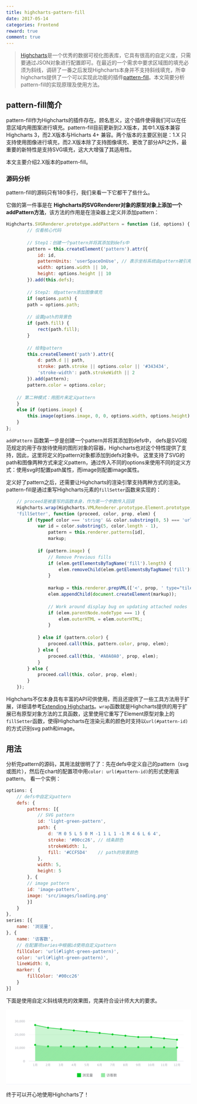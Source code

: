 ```yaml
---
title: highcharts-pattern-fill
date: 2017-05-14
categories: Frontend
reward: true
comment: true
---
```


> [Highcharts](https://www.highcharts.com/)是一个优秀的数据可视化图表库，它具有很高的自定义度，只需要通过JSON对象进行配置即可。在最近的一个需求中要求区域图的填充必须为斜线，调研了一番之后发现Highcharts本身并不支持斜线填充，所幸highcharts提供了一个可以实现此功能的插件[pattern-fill](https://github.com/highcharts/pattern-fill)。本文简要分析pattern-fill的实现原理及使用方法。

<!-- more -->

## pattern-fill简介
pattern-fill作为Highcharts的插件存在。顾名思义，这个插件使得我们可以在任意区域内用图案进行填充。pattern-fill目前更新到2.X版本，其中1.X版本兼容Highcharts 3，而2.X版本与Hicharts 4+ 兼容。两个版本的主要区别是：1.X 只支持使用图像进行填充，而2.X版本除了支持图像填充、更改了部分API之外，最重要的新特性是支持SVG填充，这大大增强了其适用性。

本文主要介绍2.X版本的pattern-fill。

### 源码分析
pattern-fill的源码只有180多行，我们来看一下它都干了些什么。

它做的第一件事是在 **Highcharts的SVGRenderer对象的原型对象上添加一个addPattern方法**，该方法的作用是在渲染器上定义并添加pattern：
```js
Highcharts.SVGRenderer.prototype.addPattern = function (id, options) {
		// 仅看核心代码
		
		// Step1：创建一个pattern并将其添加到defs中
	    pattern = this.createElement('pattern').attr({
			id: id,
			patternUnits: 'userSpaceOnUse', // 表示坐标系统由pattern被引用时所在的坐标系统确定
			width: options.width || 10,
			height: options.height || 10
   		}).add(this.defs);
		
		// Step2: 给pattern添加图像填充
		if (options.path) {
        path = options.path;

        // 设置path的背景色
        if (path.fill) {
            rect(path.fill);
        }

        // 绘制pattern
        this.createElement('path').attr({
			d: path.d || path,
			stroke: path.stroke || options.color || '#343434',
			'stroke-width': path.strokeWidth || 2
        }).add(pattern);
        pattern.color = options.color;

    // 第二种模式：用图片来定义pattern
    }
    else if (options.image) {
        this.image(options.image, 0, 0, options.width, options.height).add(pattern);
	}
};
```
`addPattern` 函数第一步是创建一个pattern并将其添加到defs中， defs是SVG规范规定的用于存放待使用的图形对象的容器，Highcharts也对这个特性提供了支持，因此，这里将定义的pattern对象都添加到defs对象中。
这里支持了SVG的path和图像两种方式来定义pattern，通过传入不同的options来使用不同的定义方式：使用svg时配置path属性，而image则配置image属性。

定义好了pattern之后，还需要让Highcharts的渲染引擎支持两种方式的渲染。pattern-fill是通过重写Highcharts元素的`fillSetter`函数来实现的：
```js
    // proceed是被重写的函数本身，作为第一个参数传入回调
    Highcharts.wrap(Highcharts.VMLRenderer.prototype.Element.prototype,
	'fillSetter', function (proceed, color, prop, elem) {
        if (typeof color === 'string' && color.substring(0, 5) === 'url(#') {
            var id = color.substring(5, color.length - 1),
                pattern = this.renderer.patterns[id],
                markup;

            if (pattern.image) {
                // Remove Previous fills
                if (elem.getElementsByTagName('fill').length) {
                    elem.removeChild(elem.getElementsByTagName('fill')[0]);
                }

                markup = this.renderer.prepVML(['<', prop, ' type="tile" src="', pattern.image, '" />']);
                elem.appendChild(document.createElement(markup));

                // Work around display bug on updating attached nodes
                if (elem.parentNode.nodeType === 1) {
                    elem.outerHTML = elem.outerHTML;
                }

            } else if (pattern.color) {
                proceed.call(this, pattern.color, prop, elem);
            } else {
                proceed.call(this, '#A0A0A0', prop, elem);
            }
        } else {
            proceed.call(this, color, prop, elem);
        }
    });
```
Highcharts不仅本身具有丰富的API可供使用，而且还提供了一些工具方法用于扩展，详细请参考[Extending Highcharts](https://www.highcharts.com/docs/extending-highcharts/extending-highcharts)。`wrap`函数就是Highcharts提供的用于扩展已有原型对象方法的工具函数，这里使用它重写了Element原型对象上的`fillSetter`函数，使得Highcharts在渲染元素的颜色时支持以`url(#pattern-id)`的方式识别svg path和image。

## 用法

分析完pattern的源码，其用法就很明了了：先在defs中定义自己的pattern（svg或图片），然后在chart的配置项中用`color: url(#pattern-id)`的形式使用该pattern。
看一个实例：
```js
options: {
    // defs中自定义pattern
    defs: {
        patterns: [{
			// SVG pattern
            id: 'light-green-pattern',
            path: {
                d: 'M 0 5 L 5 0 M -1 1 L 1 -1 M 4 6 L 6 4',
                stroke: '#00cc26', // 线条颜色
                strokeWidth: 1,
                fill: '#CCF5D4'    // path的背景颜色
            },
            width: 5,
            height: 5
        }, {
		// image pattern
		id: 'image-pattern',
		image: 'src/images/loading.png'
		}]
    }
},
series: [{
    name: '浏览量',
}, {
    name: '访客数',
    // 在配置项series中根据id使用自定义pattern
    fillColor: 'url(#light-green-pattern)',
    color: 'url(#light-green-pattern)',
    lineWidth: 0,
    marker: {
        fillColor: '#00cc26'
    }
}]
```
下面是使用自定义斜线填充的效果图，完美符合设计师大大的要求。

<img src="/assets/img/splash-chart.png" width="1000">

终于可以开心地使用Highcharts了！

